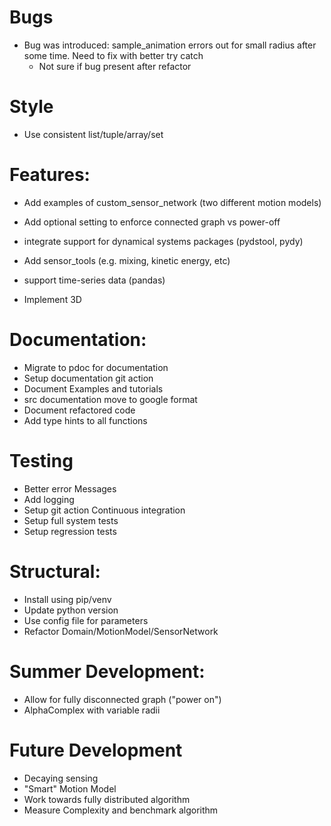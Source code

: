 # Bugs

- Bug was introduced: sample_animation errors out for small radius after some time. Need to fix with better try catch
    - Not sure if bug present after refactor

# Style

- Use consistent list/tuple/array/set

# Features:

- Add examples of custom_sensor_network (two different motion models)
- Add optional setting to enforce connected graph vs power-off

- integrate support for dynamical systems packages (pydstool, pydy)
- Add sensor_tools (e.g. mixing, kinetic energy, etc)
- support time-series data (pandas)
- Implement 3D

# Documentation:

- Migrate to pdoc for documentation
- Setup documentation git action
- Document Examples and tutorials
- src documentation move to google format
- Document refactored code
- Add type hints to all functions

# Testing

- Better error Messages
- Add logging
- Setup git action Continuous integration
- Setup full system tests
- Setup regression tests

# Structural:

- Install using pip/venv
- Update python version
- Use config file for parameters
- Refactor Domain/MotionModel/SensorNetwork

# Summer Development:
- Allow for fully disconnected graph ("power on")
- AlphaComplex with variable radii

# Future Development

- Decaying sensing
- "Smart" Motion Model
- Work towards fully distributed algorithm
- Measure Complexity and benchmark algorithm
